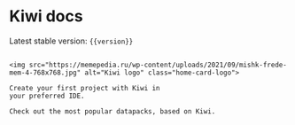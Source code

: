 # Kiwi docs

Latest stable version: `{{version}}`

<div class="home-card-wrapper">

```admonish quote title="Get started with Kiwi" class="home-card"

<img src="https://memepedia.ru/wp-content/uploads/2021/09/mishk-frede-mem-4-768x768.jpg" alt="Kiwi logo" class="home-card-logo">

Create your first project with Kiwi in
your preferred IDE.
```

```admonish quote title="Look at examples" class="home-card"
Check out the most popular datapacks, based on Kiwi.
```

</div>